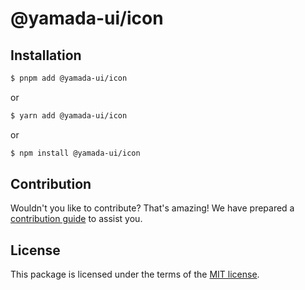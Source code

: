 # @yamada-ui/icon

## Installation

```sh
$ pnpm add @yamada-ui/icon
```

or

```sh
$ yarn add @yamada-ui/icon
```

or

```sh
$ npm install @yamada-ui/icon
```

## Contribution

Wouldn't you like to contribute? That's amazing! We have prepared a [contribution guide](https://github.com/hirotomoyamada/yamada-ui/blob/main/CONTRIBUTING.md) to assist you.

## License

This package is licensed under the terms of the
[MIT license](https://github.com/hirotomoyamada/yamada-ui/blob/main/LICENSE).
